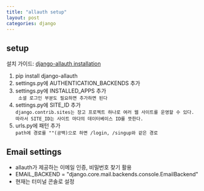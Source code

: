 ```yaml
---
title: "allauth setup"
layout: post
categories: django
---
```


## setup
설치 가이드: [django-allauth installation](https://django-allauth.readthedocs.io/en/latest/installation.html) 
1. pip install django-allauth
2. settings.py에 AUTHENTICATION_BACKENDS  추가
3. settings.py에 INSTALLED_APPS 추가 <br/>
` 소셜 로그인 부분도 필요하면 추가하면 된다` <br/>
4. settings.py에 SITE_ID 추가 <br/>
`django.contrib.sites는 장고 프로젝트 하나로 여러 웹 사이트를 운영할 수 있다.` <br/> 
`따라서 SITE_ID는 사이트 마다의 데이터베이스 ID를 뜻한다.`
5. urls.py에 패턴 추가 <br/>
`path에 경로를 ""(공백)으로 하면 /login, /singup와 같은 경로`


## Email settings
- allauth가 제공하는 이메일 인증, 비밀번호 찾기 활용
- EMAIL_BACKEND = "django.core.mail.backends.console.EmailBackend"
- 현재는 터미널 콘솔로 설정
